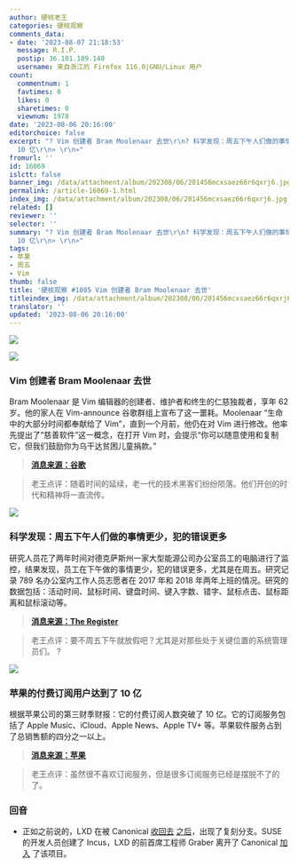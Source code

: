```yaml
---
author: 硬核老王
categories: 硬核观察
comments_data:
- date: '2023-08-07 21:18:53'
  message: R.I.P.
  postip: 36.101.189.140
  username: 来自浙江的 Firefox 116.0|GNU/Linux 用户
count:
  commentnum: 1
  favtimes: 0
  likes: 0
  sharetimes: 0
  viewnum: 1978
date: '2023-08-06 20:16:00'
editorchoice: false
excerpt: "? Vim 创建者 Bram Moolenaar 去世\r\n? 科学发现：周五下午人们做的事情更少，犯的错误更多\r\n? 苹果的付费订阅用户达到了
  10 亿\r\n» \r\n»"
fromurl: ''
id: 16069
islctt: false
banner_img: /data/attachment/album/202308/06/201456mcxsaez66r6qxrj6.jpg
permalink: /article-16069-1.html
index_img: /data/attachment/album/202308/06/201456mcxsaez66r6qxrj6.jpg
related: []
reviewer: ''
selector: ''
summary: "? Vim 创建者 Bram Moolenaar 去世\r\n? 科学发现：周五下午人们做的事情更少，犯的错误更多\r\n? 苹果的付费订阅用户达到了
  10 亿\r\n» \r\n»"
tags:
- 苹果
- 周五
- Vim
thumb: false
title: '硬核观察 #1085 Vim 创建者 Bram Moolenaar 去世'
titleindex_img: /data/attachment/album/202308/06/201456mcxsaez66r6qxrj6.jpg
translator: ''
updated: '2023-08-06 20:16:00'
---
```


![](/data/attachment/album/202308/06/201456mcxsaez66r6qxrj6.jpg)


![](/data/attachment/album/202308/06/201510e4ihwkuuu2kj4ikw.jpg)


### Vim 创建者 Bram Moolenaar 去世


Bram Moolenaar 是 Vim 编辑器的创建者、维护者和终生的仁慈独裁者，享年 62 岁。他的家人在 Vim-announce 谷歌群组上宣布了这一噩耗。Moolenaar “生命中的大部分时间都奉献给了 Vim”，直到一个月前，他仍在对 Vim 进行修改。他率先提出了“慈善软件”这一概念，在打开 Vim 时，会提示“你可以随意使用和复制它，但我们鼓励你为乌干达贫困儿童捐款。”



> 
> **[消息来源：谷歌](https://groups.google.com/g/vim_announce/c/tWahca9zkt4)**
> 
> 
> 



> 
> 老王点评：随着时间的延续，老一代的技术黑客们纷纷陨落。他们开创的时代和精神将一直流传。
> 
> 
> 


![](/data/attachment/album/202308/06/201527e3sr5s03fd3zhfsh.jpg)


### 科学发现：周五下午人们做的事情更少，犯的错误更多


研究人员花了两年时间对德克萨斯州一家大型能源公司办公室员工的电脑进行了监控，结果发现，员工在下午做的事情更少，犯的错误更多，尤其是在周五。研究记录 789 名办公室内工作人员志愿者在 2017 年和 2018 年两年上班的情况。研究的数据包括：活动时间、鼠标时间、键盘时间、键入字数、错字、鼠标点击、鼠标距离和鼠标滚动等。



> 
> **[消息来源：The Register](https://www.theregister.com/2023/08/04/workers_performance_study_friday)**
> 
> 
> 



> 
> 老王点评：要不周五下午就放假吧？尤其是对那些处于关键位置的系统管理员们。 ?
> 
> 
> 


![](/data/attachment/album/202308/06/201545m1tz819pbs1113pd.jpg)


### 苹果的付费订阅用户达到了 10 亿


根据苹果公司的第三财季财报：它的付费订阅人数突破了 10 亿。它的订阅服务包括了 Apple Music、iCloud、Apple News、Apple TV+ 等。苹果软件服务占到了总销售额的四分之一以上。



> 
> **[消息来源：苹果](https://www.apple.com.cn/newsroom/2023/08/apple-reports-third-quarter-results/)**
> 
> 
> 



> 
> 老王点评：虽然很不喜欢订阅服务，但是很多订阅服务已经是摆脱不了的了。
> 
> 
> 


### 回音


* 正如之前说的，LXD 在被 Canonical [收回去](/article-15971-1.html) [之后](/article-16042-1.html)，出现了复刻分支。SUSE 的开发人员创建了 Incus，LXD 的前首席工程师 Graber 离开了 Canonical [加入](https://www.theregister.com/2023/08/04/incus_lxd_fork/) 了该项目。